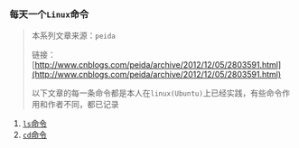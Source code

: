 ###  每天一个`Linux`命令

> 本系列文章来源：`peida`
>
> 链接：[http://www.cnblogs.com/peida/archive/2012/12/05/2803591.html](http://www.cnblogs.com/peida/archive/2012/12/05/2803591.html)
>
> 以下文章的每一条命令都是本人在`linux(Ubuntu)`上已经实践，有些命令作用和作者不同，都已记录

1. [`ls`命令](1-ls-command.md)
2. [`cd`命令](2-cd-command.md)


